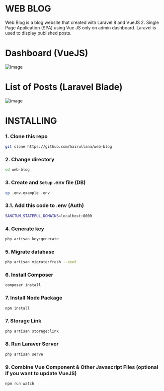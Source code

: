 # WEB BLOG
Web Blog is a blog website that created with Laravel 8 and VueJS 2. Single Page Application (SPA) using Vue JS only on admin dashboard. Laravel is used to display published posts.

# Dashboard (VueJS)
![image](https://user-images.githubusercontent.com/56705867/174574008-5e617b4a-de81-4d91-ad35-2dcea1d4e6f7.png)

# List of Posts (Laravel Blade)
![image](https://user-images.githubusercontent.com/56705867/174574133-85352560-46c1-49b4-8c53-f8414672f35b.png)

# INSTALLING

### 1. Clone this repo
```bash
git clone https://github.com/hairullana/web-blog
```

### 2. Change directory
```bash
cd web-blog
```

### 3. Create and `Setup` .env file (DB)
```bash
cp .env.example .env
```

### 3.1. Add this code to .env (Auth)
```bash
SANCTUM_STATEFUL_DOMAINS=localhost:8000
```

### 4. Generate key
```bash
php artisan key:generate
```

### 5. Migrate database
```bash
php artisan migrate:fresh --seed
```

### 6. Install Composer
```bash
composer install
```

### 7. Install Node Package
```bash
npm install
```

### 7. Storage Link
```bash
php artisan storage:link
```

### 8. Run Laraver Server
```bash
php artisan serve
```

### 9. Combine Vue Component & Other Javascript Files (optional if you want to update VueJS)
```bash
npm run watch
```
